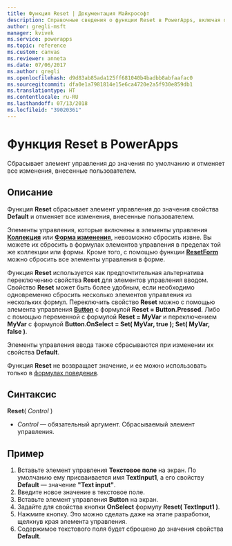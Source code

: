 ```yaml
---
title: Функция Reset | Документация Майкрософт
description: Справочные сведения о функции Reset в PowerApps, включая описание синтаксиса и пример
author: gregli-msft
manager: kvivek
ms.service: powerapps
ms.topic: reference
ms.custom: canvas
ms.reviewer: anneta
ms.date: 07/06/2017
ms.author: gregli
ms.openlocfilehash: d9d83ab85ada125ff681040b4badbb8abfaafac0
ms.sourcegitcommit: dfa0e1a7981814e15e6ca4720e2a5f930e859db1
ms.translationtype: HT
ms.contentlocale: ru-RU
ms.lasthandoff: 07/13/2018
ms.locfileid: "39020361"
---
```

# <a name="reset-function-in-powerapps"></a>Функция Reset в PowerApps
Сбрасывает элемент управления до значения по умолчанию и отменяет все изменения, внесенные пользователем.  

## <a name="description"></a>Описание
Функция **Reset** сбрасывает элемент управления до значения свойства **Default** и  отменяет все изменения, внесенные пользователем.

Элементы управления, которые включены в элементы управления [**Коллекция**](../controls/control-gallery.md) или [**Форма изменения**](../controls/control-form-detail.md), невозможно сбросить извне.  Вы можете их сбросить в формулах элементов управления в пределах той же коллекции или формы.  Кроме того, с помощью функции [**ResetForm**](function-form.md) можно сбросить все элементы управления в форме. 

Функция **Reset** используется как предпочтительная альтернатива переключению свойства **Reset** для элементов управления вводом.  Свойство **Reset** может быть более удобным, если необходимо одновременно сбросить несколько элементов управления из нескольких формул.  Переключить свойство **Reset** можно с помощью элемента управления [**Button**](../controls/control-button.md) с формулой **Reset = Button.Pressed**. Либо с помощью переменной с формулой **Reset = MyVar** и переключением **MyVar** с формулой **Button.OnSelect = Set( MyVar, true ); Set( MyVar, false )**.    

Элементы управления ввода также сбрасываются при изменении их свойства **Default**.

Функция **Reset** не возвращает значение, и ее можно использовать только в [формулах поведения](../working-with-formulas-in-depth.md).

## <a name="syntax"></a>Синтаксис
**Reset**( *Control* )

* *Control* — обязательный аргумент. Сбрасываемый элемент управления.

## <a name="example"></a>Пример
1. Вставьте элемент управления **Текстовое поле** на экран.  По умолчанию ему присваивается имя **TextInput1**, а его свойству **Default** — значение **"Text input"**.
2. Введите новое значение в текстовое поле.  
3. Вставьте элемент управления **Button** на экран.
4. Задайте для свойства кнопки **OnSelect** формулу **Reset( TextInput1 )**.
5. Нажмите кнопку.  Это можно сделать даже на этапе разработки, щелкнув края элемента управления.
6. Содержимое текстового поля будет сброшено до значения свойства **Default**.

